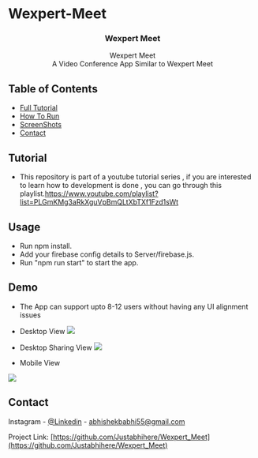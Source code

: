 # Wexpert-Meet

<p align="center"> 
  <h3 align="center">Wexpert Meet </h3>

  <p align="center">
    Wexpert Meet 
    <br />  
     A Video Conference App Similar to Wexpert Meet
    <br />
  </p>
</p>

<!-- TABLE OF CONTENTS -->

## Table of Contents

- [Full Tutorial](#tutorial)
- [How To Run](#usage)
- [ScreenShots](#demo)
- [Contact](#contact)

<!-- tutorial -->

## Tutorial

- This repository is part of a youtube tutorial series , if you are interested to learn how to development is done , you can go through this playlist.https://www.youtube.com/playlist?list=PLGmKMg3aRkXguVpBmQLtXbTXf1Fzd1sWt

<!-- Prerequisites -->

## Usage

- Run npm install.
- Add your firebase config details to Server/firebase.js.
- Run "npm run start" to start the app.

<!-- Demo -->

## Demo

- The App can support upto 8-12 users without having any UI alignment issues

- Desktop View
  ![](screenshots/Desktop%20View.jpg)

- Desktop Sharing View
  ![](screenshots/Screenshare.jpg)

- Mobile View
  <br />

![](screenshots/Mobile%20View.jpg)

<!-- CONTACT -->

## Contact

Instagram - [@Linkedin](https://www.linkedin.com/in/abhishek-b-0a5b4a288/) - abhishekbabhi55@gmail.com

Project Link: [https://github.com/Justabhihere/Wexpert_Meet](https://github.com/Justabhihere/Wexpert_Meet)
